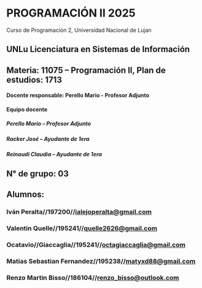 # PROGRAMACIÓN II 2025
Curso de Programación 2, Universidad Nacional de Lujan
## UNLu Licenciatura en Sistemas de Información
## Materia: 11075 – Programación II, Plan de estudios: 1713
#### Docente responsable: Perello Mario - Profesor Adjunto
#### Equipo docente
##### Perello Mario – Profesor Adjunto
##### Racker José – Ayudante de 1era
##### Reinaudi Claudia – Ayudante de 1era
## N° de grupo: 03
## Alumnos:
### Iván Peralta//197200//ialejoperalta@gmail.com 
### Valentin Quelle//195241//quelle2626@gmail.com
### Ocatavio//Giaccaglia//195241//octagiaccaglia@gmail.com
### Matias Sebastian Fernandez//195238//matyxd88@gmail.com
### Renzo Martin Bisso//186104//renzo_bisso@outlook.com


